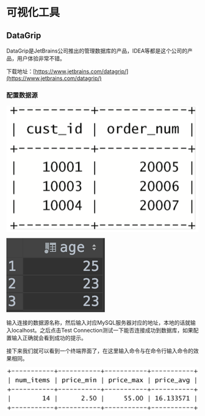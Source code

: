 # 可视化工具

## DataGrip

DataGrip是JetBrains公司推出的管理数据库的产品，IDEA等都是这个公司的产品，用户体验非常不错。

下载地址：[https://www.jetbrains.com/datagrip/](https://www.jetbrains.com/datagrip/)

### 配置数据源

![](.gitbook/assets/image%20%28117%29.png)

![](.gitbook/assets/image%20%2856%29.png)

输入连接的数据源名称，然后输入对应MySQL服务器对应的地址，本地的话就输入localhost。之后点击Test Connection测试一下能否连接成功到数据库，如果配置输入正确就会看到成功的提示。

接下来我们就可以看到一个终端界面了，在这里输入命令与在命令行输入命令的效果相同。

![](.gitbook/assets/image%20%28116%29.png)

